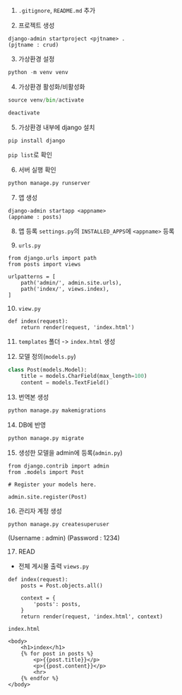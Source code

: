 1. `.gitignore`, `README.md` 추가

2. 프로젝트 생성
```
django-admin startproject <pjtname> .
(pjtname : crud)
```

3. 가상환경 설정
```python
python -m venv venv
```

4. 가상환경 활성화/비활성화
```python
source venv/bin/activate

deactivate
```

5. 가상환경 내부에 django 설치
```
pip install django
```

`pip list`로 확인

6. 서버 실행 확인
```python
python manage.py runserver
```

7. 앱 생성
```
django-admin startapp <appname>
(appname : posts)
```

8. 앱 등록
`settings.py`의 `INSTALLED_APPS`에 `<appname>` 등록

9. `urls.py`
```
from django.urls import path
from posts import views

urlpatterns = [
    path('admin/', admin.site.urls),
    path('index/', views.index),
]
```

10. `view.py`
```
def index(request):
    return render(request, 'index.html')
```

11. `templates` 폴더 -> `index.html` 생성

12. 모델 정의(`models.py`)
```python
class Post(models.Model):
    title = models.CharField(max_length=100)
    content = models.TextField()
```

13. 번역본 생성
```python
python manage.py makemigrations
```

14. DB에 반영
```python
python manage.py migrate
```

15. 생성한 모델을 admin에 등록(`admin.py`)
```
from django.contrib import admin
from .models import Post

# Register your models here.

admin.site.register(Post)
```

16. 관리자 계정 생성
```python
python manage.py createsuperuser
```

(Username : admin)
(Password : 1234)

17. READ
- 전체 게시물 출력
`views.py`
```
def index(request):
    posts = Post.objects.all()

    context = {
        'posts': posts,
    }
    return render(request, 'index.html', context)
```

`index.html`
```
<body>
    <h1>index</h1>
    {% for post in posts %}
        <p>{{post.title}}</p>
        <p>{{post.content}}</p>
        <hr>
    {% endfor %}
</body>
```